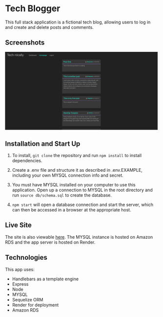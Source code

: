 # Tech Blogger

This full stack application is a fictional tech blog, allowing users to log in and create and delete posts and comments.

## Screenshots

<img src= "./public/assets/img/site-screenshot.png" width="500px"/>

## Installation and Start Up

1. To install, `git clone` the repository and run `npm install` to install dependencies.

2. Create a .env file and structure it as described in .env.EXAMPLE, including your own MYSQL connection info and secret.

3. You must have MYSQL installed on your computer to use this application. Open up a connection to MYSQL in the root directory and run `source db/schema.sql` to create the database.

4. `npm start` will open a database connection and start the server, which can then be accessed in a browser at the appropriate host.

## Live Site

The site is also viewable [here](https://technically.onrender.com/).  The MYSQL instance is hosted on Amazon RDS and the app server is hosted on Render.

## Technologies

This app uses:

- Handlebars as a template engine
- Express
- Node
- MYSQL
- Sequelize ORM
- Render for deployment
- Amazon RDS
